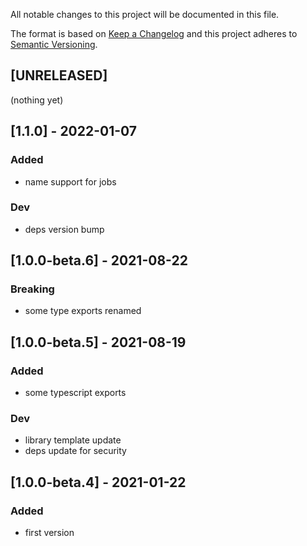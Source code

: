 All notable changes to this project will be documented in this file.

The format is based on [Keep a Changelog](http://keepachangelog.com/en/1.0.0/)
and this project adheres to [Semantic Versioning](http://semver.org/spec/v2.0.0.html).

## [UNRELEASED]
(nothing yet)

## [1.1.0] - 2022-01-07
### Added
- name support for jobs
### Dev
- deps version bump

## [1.0.0-beta.6] - 2021-08-22
### Breaking
- some type exports renamed

## [1.0.0-beta.5] - 2021-08-19
### Added
- some typescript exports
### Dev
- library template update
- deps update for security

## [1.0.0-beta.4] - 2021-01-22
### Added
- first version
